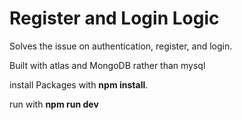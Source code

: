 # Register and Login Logic

Solves the issue on authentication, register, and login.

Built with atlas and MongoDB rather than mysql

install Packages with **npm install**.

run with **npm run dev**